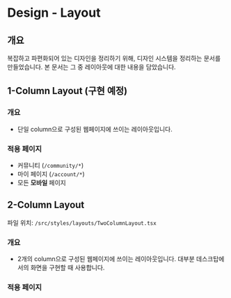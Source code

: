 # Design - Layout

## 개요

복잡하고 파편화되어 있는 디자인을 정리하기 위해, 디자인 시스템을 정리하는 문서를 만들었습니다. 본 문서는 그 중 레이아웃에 대한 내용을 담았습니다.

## 1-Column Layout (구현 예정)

### 개요
- 단일 column으로 구성된 웹페이지에 쓰이는 레이아웃입니다.

### 적용 페이지
- 커뮤니티 (`/community/*`)
- 마이 페이지 (`/account/*`)
- 모든 **모바일** 페이지

## 2-Column Layout
파일 위치: `/src/styles/layouts/TwoColumnLayout.tsx`

### 개요
- 2개의 column으로 구성된 웹페이지에 쓰이는 레이아웃입니다. 대부분 데스크탑에서의 화면을 구현할 때 사용합니다.

### 적용 페이지
- 홈 (`/`)
- 리뷰 (`/menu/[menuId]`)

### 반응형 디자인 세부사항
브라우저 창의 너비 감소 시, 아래와 같은 방식으로 디자인이 변화합니다.

**~1201px**
- 좌우 padding만을 감소시키다가, padding 값이 24px에 도달하면 우측 영역 너비 감소 시작
- 컨텐츠 영역 좌우 padding = 24px, 컨텐츠 영역 내부 간격 = 30px
- 좌측 영역 너비 = 378px, 우측 영역 너비 = **최대** 786px

**1200px ~ 901px**
- 우측 영역 너비만 감소
- 컨텐츠 영역 너비(padding 포함) = 브라우저 창 너비
- 컨텐츠 영역 좌우 padding = 24px, 컨텐츠 영역 내부 간격 = 30px
- 좌측 영역 너비 = 378px, 우측 영역 너비 = 가변적

**900 ~ 768px**
- 우측 영역 너비만 감소
- 컨텐츠 영역 너비(padding 포함) = 브라우저 창 너비
- 컨텐츠 영역 좌우 padding = **최소** 16px, 컨텐츠 영역 내부 간격 = 30px
- 좌측 영역 너비 = 360px, 우측 영역 너비 = 가변적(**445px**에서부터 감소 시작)

## Grid Layout (구현 예정)

### 적용 페이지
- 사진 리뷰 (`/menu/[menuId]/photos`)